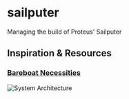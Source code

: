 # sailputer
Managing the build of Proteus' Sailputer



## Inspiration & Resources

### [Bareboat Necessities](https://bareboat-necessities.github.io/)


![System Architecture](https://bareboat-necessities.github.io/my-bareboat/images/system-arch.svg)